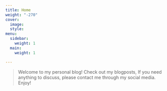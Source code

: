 ```yaml
---
title: Home
weight: "-270"
cover:
  image: 
  style: 
menu:
  sidebar:
    weight: 1
  main:
    weight: 1

---
```

> Welcome to my personal blog! Check out my blogposts, If you need anything to discuss, please contact me through my social media. Enjoy!